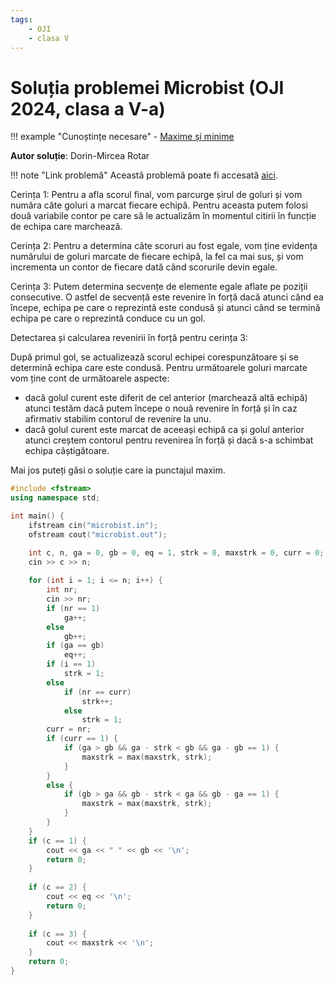 ```yaml
---
tags:
    - OJI
    - clasa V
---
```


# Soluția problemei Microbist (OJI 2024, clasa a V-a)

!!! example "Cunoștințe necesare"
    - [Maxime și minime](https://edu.roalgo.ro/usor/maxime-minime/)

**Autor soluție**: Dorin-Mircea Rotar

!!! note "Link problemă"
    Această problemă poate fi accesată [aici](https://kilonova.ro/problems/2517/).

Cerința 1: Pentru a afla scorul final, vom parcurge șirul de goluri și vom număra câte goluri a marcat fiecare echipă. Pentru aceasta putem folosi două variabile contor pe care să le actualizăm în momentul citirii în funcție de echipa care marchează.

Cerința 2: Pentru a determina câte scoruri au fost egale, vom ține evidența numărului de goluri marcate de fiecare echipă, la fel ca mai sus, și vom incrementa un contor de fiecare dată când scorurile devin egale.

Cerința 3: Putem determina secvențe de elemente egale aflate pe poziții consecutive. O astfel de secvență este revenire în forță dacă atunci când ea începe, echipa pe care o reprezintă este condusă și atunci când se termină echipa pe care o reprezintă conduce cu un gol.

Detectarea și calcularea revenirii în forță pentru cerința 3:

După primul gol, se actualizează scorul echipei corespunzătoare și se determină echipa care este condusă. Pentru următoarele goluri marcate vom ține cont de următoarele aspecte:

- dacă golul curent este diferit de cel anterior (marchează altă echipă) atunci testăm dacă putem începe o nouă revenire în forță și în caz afirmativ stabilim contorul de revenire la unu.
- dacă golul curent este marcat de aceeași echipă ca și golul anterior atunci creștem contorul pentru revenirea în forță și dacă s-a schimbat echipa câștigătoare.

Mai jos puteți găsi o soluție care ia punctajul maxim.

```cpp
#include <fstream>
using namespace std;

int main() {
    ifstream cin("microbist.in");
    ofstream cout("microbist.out");

    int c, n, ga = 0, gb = 0, eq = 1, strk = 0, maxstrk = 0, curr = 0;
    cin >> c >> n;
    
    for (int i = 1; i <= n; i++) {
        int nr;
        cin >> nr;
        if (nr == 1)
            ga++;
        else
            gb++;
        if (ga == gb)
            eq++;
        if (i == 1)
            strk = 1;
        else
            if (nr == curr)
                strk++;
            else
                strk = 1;
        curr = nr;
        if (curr == 1) {
            if (ga > gb && ga - strk < gb && ga - gb == 1) {
                maxstrk = max(maxstrk, strk);
            }
        }
        else {
            if (gb > ga && gb - strk < ga && gb - ga == 1) {
                maxstrk = max(maxstrk, strk);
            }
        }
    }
    if (c == 1) {
        cout << ga << " " << gb << '\n';
        return 0;
    }
    
    if (c == 2) {
        cout << eq << '\n';
        return 0;
    }
    
    if (c == 3) {
        cout << maxstrk << '\n';
    }
    return 0;
}
```